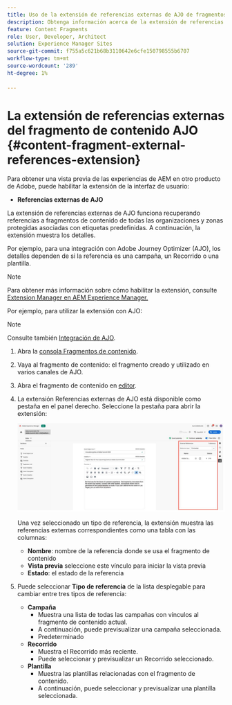 ```yaml
---
title: Uso de la extensión de referencias externas de AJO de fragmentos de contenido
description: Obtenga información acerca de la extensión de referencias externas de AJO del fragmento de contenido
feature: Content Fragments
role: User, Developer, Architect
solution: Experience Manager Sites
source-git-commit: f755a5c621b68b3110642e6cfe150798555b6707
workflow-type: tm+mt
source-wordcount: '289'
ht-degree: 1%

---
```



# La extensión de referencias externas del fragmento de contenido AJO {#content-fragment-external-references-extension}

Para obtener una vista previa de las experiencias de AEM en otro producto de Adobe, puede habilitar la extensión de la interfaz de usuario:

* **Referencias externas de AJO**

La extensión de referencias externas de AJO funciona recuperando referencias a fragmentos de contenido de todas las organizaciones y zonas protegidas asociadas con etiquetas predefinidas. A continuación, la extensión muestra los detalles.

Por ejemplo, para una integración con Adobe Journey Optimizer (AJO), los detalles dependen de si la referencia es una campaña, un Recorrido o una plantilla.

>[!NOTE]
>
>Para obtener más información sobre cómo habilitar la extensión, consulte [Extension Manager en AEM Experience Manager.](https://developer.adobe.com/uix/docs/extension-manager/)

Por ejemplo, para utilizar la extensión con AJO:

>[!NOTE]
>
>Consulte también [Integración de AJO](https://experienceleague.adobe.com/es/docs/journey-optimizer/using/integrations/aem-fragments).

1. Abra la [consola Fragmentos de contenido](/help/sites-cloud/administering/content-fragments/overview.md#content-fragments-console).

1. Vaya al fragmento de contenido: el fragmento creado y utilizado en varios canales de AJO.

1. Abra el fragmento de contenido en [editor](/help/sites-cloud/administering/content-fragments/managing.md#editing-the-content-of-your-fragment).

1. La extensión Referencias externas de AJO está disponible como pestaña en el panel derecho. Seleccione la pestaña para abrir la extensión:

   ![Extensión de referencias externas de AJO](/help/sites-cloud/administering/content-fragments/assets/cf-ajo-fragment-external-references-extension.png)

   Una vez seleccionado un tipo de referencia, la extensión muestra las referencias externas correspondientes como una tabla con las columnas:

   * **Nombre**: nombre de la referencia donde se usa el fragmento de contenido
   * **Vista previa** seleccione este vínculo para iniciar la vista previa
   * **Estado**: el estado de la referencia

1. Puede seleccionar **Tipo de referencia** de la lista desplegable para cambiar entre tres tipos de referencia:

   * **Campaña**
      * Muestra una lista de todas las campañas con vínculos al fragmento de contenido actual.
      * A continuación, puede previsualizar una campaña seleccionada.
      * Predeterminado
   * **Recorrido**
      * Muestra el Recorrido más reciente.
      * Puede seleccionar y previsualizar un Recorrido seleccionado.
   * **Plantilla**
      * Muestra las plantillas relacionadas con el fragmento de contenido.
      * A continuación, puede seleccionar y previsualizar una plantilla seleccionada.